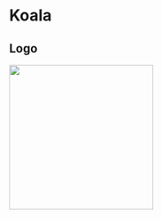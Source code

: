 # Koala

## Logo 
<img src="https://user-images.githubusercontent.com/91476827/145091279-99ba40ed-413f-4d65-a8b8-dd86402e3973.jpg" width="260">

